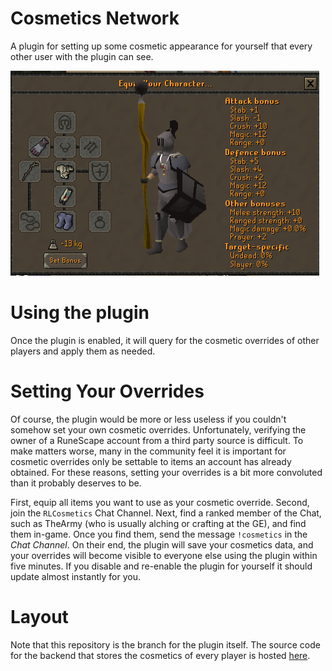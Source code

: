 # Cosmetics Network
A plugin for setting up some cosmetic appearance for yourself that every other user with the plugin can see.

![An example of the plugin in action](resources/example.png)

# Using the plugin
Once the plugin is enabled, it will query for the cosmetic overrides of other players and apply them as needed.

# Setting Your Overrides
Of course, the plugin would be more or less useless if you couldn't somehow set your own cosmetic overrides.
Unfortunately, verifying the owner of a RuneScape account from a third party source is difficult. To make matters
worse, many in the community feel it is important for cosmetic overrides only be settable to items an account
has already obtained. For these reasons, setting your overrides is a bit more convoluted than it probably
deserves to be.

First, equip all items you want to use as your cosmetic override.
Second, join the `RLCosmetics` Chat Channel. 
Next, find a ranked member of the Chat, such as TheArmy (who is usually alching or crafting at the GE), and find them in-game.
Once you find them, send the message `!cosmetics` in the _Chat Channel_. On their end, the plugin will save your cosmetics data,
and your overrides will become visible to everyone else using the plugin within five minutes. If you disable and re-enable the plugin
for yourself it should update almost instantly for you.

# Layout
Note that this repository is the branch for the plugin itself. The source code for the backend that stores the cosmetics of every player is hosted [here](https://github.com/JohnathonNow/rcn-backend).
